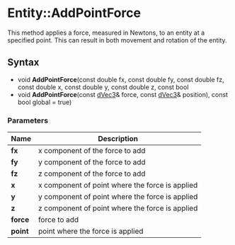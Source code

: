 # Entity::AddPointForce #
This method applies a force, measured in Newtons, to an entity at a specified point. This can result in both movement and rotation of the entity.

## Syntax ##
- void **AddPointForce**(const double fx, const double fy, const double fz, const double x, const double y, const double z, const bool 
- void **AddPointForce**(const [dVec3](CPP_dVec3.md)& force, const [dVec3](CPP_dVec3.md)& position), const bool global = true)

### Parameters ###
| Name | Description |
| --- | --- |
| **fx** | x component of the force to add |
| **fy** | y component of the force to add |
| **fz** | z component of the force to add |
| **x** | x component of point where the force is applied |
| **y** | y component of point where the force is applied |
| **z** | z component of point where the force is applied |
| **force** | force to add |
| **point** | point where the force is applied |

